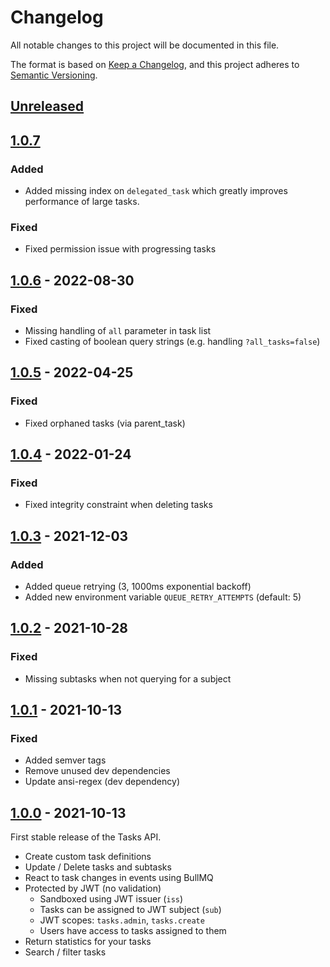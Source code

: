 # Changelog
All notable changes to this project will be documented in this file.

The format is based on [Keep a Changelog](https://keepachangelog.com/en/1.0.0/),
and this project adheres to [Semantic Versioning](https://semver.org/spec/v2.0.0.html).

## [Unreleased](https://github.com/digirati-co-uk/tasks-api/compare/v1.0.6...main)

<!--
### Added
### Changed
### Deprecated
### Removed
### Fixed
### Security
-->

## [1.0.7](https://github.com/digirati-co-uk/tasks-api/compare/v1.0.6...v1.0.7)

### Added
- Added missing index on `delegated_task` which greatly improves performance of large tasks.

### Fixed
- Fixed permission issue with progressing tasks

## [1.0.6](https://github.com/digirati-co-uk/tasks-api/compare/v1.0.5...v1.0.6) - 2022-08-30

### Fixed
- Missing handling of `all` parameter in task list
- Fixed casting of boolean query strings (e.g. handling `?all_tasks=false`)

## [1.0.5](https://github.com/digirati-co-uk/tasks-api/compare/v1.0.4...v1.0.5) - 2022-04-25

### Fixed
- Fixed orphaned tasks (via parent_task)

## [1.0.4](https://github.com/digirati-co-uk/tasks-api/compare/v1.0.3...v1.0.4) - 2022-01-24

### Fixed
- Fixed integrity constraint when deleting tasks

## [1.0.3](https://github.com/digirati-co-uk/tasks-api/compare/v1.0.2...v1.0.3) - 2021-12-03

### Added
- Added queue retrying (3, 1000ms exponential backoff)
- Added new environment variable `QUEUE_RETRY_ATTEMPTS` (default: 5)

## [1.0.2](https://github.com/digirati-co-uk/tasks-api/releases/tag/v1.0.2) - 2021-10-28

### Fixed
- Missing subtasks when not querying for a subject

## [1.0.1](https://github.com/digirati-co-uk/tasks-api/releases/tag/v1.0.1) - 2021-10-13

### Fixed
- Added semver tags
- Remove unused dev dependencies
- Update ansi-regex (dev dependency)

## [1.0.0](https://github.com/digirati-co-uk/tasks-api/releases/tag/v1.0.0) - 2021-10-13
First stable release of the Tasks API.

- Create custom task definitions
- Update / Delete tasks and subtasks
- React to task changes in events using BullMQ
- Protected by JWT (no validation)
  - Sandboxed using JWT issuer (`iss`)
  - Tasks can be assigned to JWT subject (`sub`)
  - JWT scopes: `tasks.admin`, `tasks.create`
  - Users have access to tasks assigned to them
- Return statistics for your tasks
- Search / filter tasks
